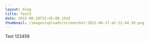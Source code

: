 ```yaml
---
layout: blog
title: Test3
date: 2022-06-28T15:45:08.154Z
thumbnail: /images/uploads/screenshot-2022-06-17-at-12.44.39.png
---
```

Test 123456